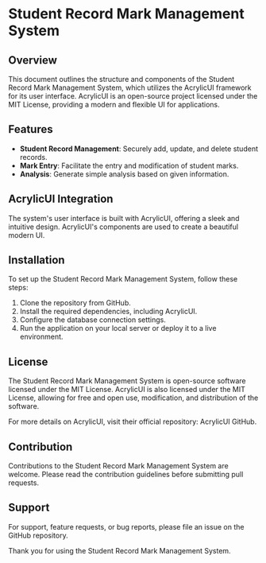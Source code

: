 # Student Record Mark Management System

## Overview
This document outlines the structure and components of the Student Record Mark Management System, which utilizes the AcrylicUI framework for its user interface. AcrylicUI is an open-source project licensed under the MIT License, providing a modern and flexible UI for applications.

## Features
- **Student Record Management**: Securely add, update, and delete student records.
- **Mark Entry**: Facilitate the entry and modification of student marks.
- **Analysis**: Generate simple analysis based on given information.

## AcrylicUI Integration
The system's user interface is built with AcrylicUI, offering a sleek and intuitive design. AcrylicUI's components are used to create a beautiful modern UI.

## Installation
To set up the Student Record Mark Management System, follow these steps:
1. Clone the repository from GitHub.
2. Install the required dependencies, including AcrylicUI.
3. Configure the database connection settings.
4. Run the application on your local server or deploy it to a live environment.


## License
The Student Record Mark Management System is open-source software licensed under the MIT License. AcrylicUI is also licensed under the MIT License, allowing for free and open use, modification, and distribution of the software.

For more details on AcrylicUI, visit their official repository: AcrylicUI GitHub.

## Contribution
Contributions to the Student Record Mark Management System are welcome. Please read the contribution guidelines before submitting pull requests.

## Support
For support, feature requests, or bug reports, please file an issue on the GitHub repository.

Thank you for using the Student Record Mark Management System.

